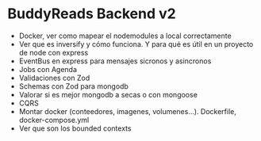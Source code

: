 # BuddyReads Backend v2

- Docker, ver como mapear el nodemodules a local correctamente
- Ver que es inversify y cómo funciona. Y para qué es útil en un proyecto de node con express
- EventBus en express para mensajes sicronos y asincronos
- Jobs con Agenda
- Validaciones con Zod
- Schemas con Zod para mongodb
- Valorar si es mejor mongodb a secas o con mongoose
- CQRS
- Montar docker (conteedores, imagenes, volumenes...). Dockerfile, docker-compose.yml
- Ver que son los bounded contexts
